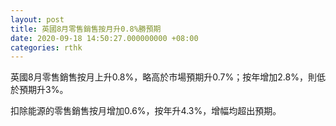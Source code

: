 ```yaml
---
layout: post
title: 英國8月零售銷售按月升0.8%勝預期
date: 2020-09-18 14:50:27.000000000 +08:00
categories: rthk
---
```


英國8月零售銷售按月上升0.8%，略高於市場預期升0.7%；按年增加2.8%，則低於預期升3%。

扣除能源的零售銷售按月增加0.6%，按年升4.3%，增幅均超出預期。
